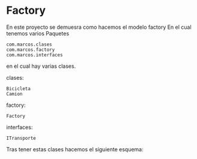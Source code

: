 # Factory

En este proyecto se demuesra como hacemos el modelo factory
En el cual tenemos varios Paquetes
        
    com.marcos.clases
    com.marcos.factory
    com.marcos.interfaces

en el cual hay varias clases.
        
clases:
        
    Bicicleta
    Camion
factory:

    Factory

interfaces:
    
    ITransporte
    

Tras tener estas clases hacemos el siguiente esquema:



